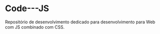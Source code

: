 # Code---JS
Repositório de desenvolvimento dedicado para desenvolvimento para Web com JS combinado com CSS.
